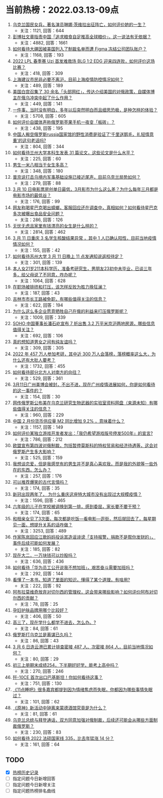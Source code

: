 # 当前热榜：2022.03.13-09点
1. [乌克兰国民女兵，著名演员琳娜·茨维拉出征阵亡，如何评价她的一生？](https://www.zhihu.com/question/520686115)
    * 关注：1121, 回答：644
2. [彭博社文章指责中国「追求粮食自足推高全球粮价」，这一说法有无依据？](https://www.zhihu.com/question/510107856)
    * 关注：4882, 回答：1661
3. [如何看待大疆因被美国列入了制裁名单而遭 Figma 冻结公司团队账户？](https://www.zhihu.com/question/521542832)
    * 关注：1168, 回答：193
4. [2022 LPL 春季赛 Uzi 首发难救场 BLG 1:2 EDG 迎来四连败，如何评价这场比赛？](https://www.zhihu.com/question/521537673)
    * 关注：418, 回答：309
5. [上海建议市民非必要不离沪，目前上海疫情防控情况如何？](https://www.zhihu.com/question/521587144)
    * 关注：489, 回答：189
6. [美国白宫召集了 30 余名「头部网红」，传达介绍美国的对俄政策，自媒体博主在俄乌冲突中起了什么作用？](https://www.zhihu.com/question/521564159)
    * 关注：449, 回答：141
7. [一件事，当时没有明白，多年以后突然明白而且细思恐极，是种怎样的体验？](https://www.zhihu.com/question/30038567)
    * 关注：5708, 回答：605
8. [如何评价自媒体声称俄罗斯苹果手机一夜变「板砖」？](https://www.zhihu.com/question/519796418)
    * 关注：438, 回答：195
9. [中国人搬空俄罗斯russia国家馆的野性消费是验证了‘千里送鹅毛，礼轻情意重’的这句老话吗?](https://www.zhihu.com/question/519879044)
    * 关注：804, 回答：344
10. [如何看待兰州大学本科生发表 31 篇论文，这些论文是什么水平？](https://www.zhihu.com/question/521254057)
    * 关注：225, 回答：60
11. [男生一米八相当于女生多高？](https://www.zhihu.com/question/375326985)
    * 关注：348, 回答：180
12. [普京说打击乌境内军事基础设施已接近尾声，目前乌克兰局势如何？](https://www.zhihu.com/question/520332163)
    * 关注：279, 回答：88
13. [3 月 10 日电影票房创单日最低，3月影市为什么这么差？为什么每年三月都是电影市场的最低谷？](https://www.zhihu.com/question/521480217)
    * 关注：176, 回答：99
14. [网友称喝星巴克喝出蟑螂，客服回应还在调查中，真相如何？如何看待星巴克多次被曝出食品安全问题？](https://www.zhihu.com/question/521500173)
    * 关注：286, 回答：126
15. [无忧无虑且家里有钱漂亮的女生是什么样的？](https://www.zhihu.com/question/369021998)
    * 关注：2814, 回答：462
16. [3 月 11 日重庆 3 名学生核酸结果异常 ，其中 1 人已确认阳性，目前当地疫情情况如何？](https://www.zhihu.com/question/521455233)
    * 关注：155, 回答：42
17. [如何看待苏州大学 3 月 11 日晚上 11 点发通知说返校待定？](https://www.zhihu.com/question/521408453)
    * 关注：301, 回答：139
18. [本人女21岁211本科学历，准备考研究生，男朋友23初中未毕业，已谈三年多，给父母说了不同意，咋办呢？](https://www.zhihu.com/question/521513132)
    * 关注：1064, 回答：628
19. [在职场被排挤和打压，该怎样反败为胜力挽狂澜？](https://www.zhihu.com/question/303711740)
    * 关注：187, 回答：43
20. [吉林市市长王路被免职，有哪些值得关注的信息？](https://www.zhihu.com/question/521426578)
    * 关注：622, 回答：194
21. [为什么这么多企业愿意牺牲自己在俄的利益来打压俄罗斯呢？](https://www.zhihu.com/question/521310075)
    * 关注：1009, 回答：339
22. [SOHO 中国董事长潘石屹宣布 7 折出售 3.2 万平米京沪两地房源，哪些信息值得关注？](https://www.zhihu.com/question/521140582)
    * 关注：692, 回答：106
23. [真的想知道男女之间有纯友谊吗？](https://www.zhihu.com/question/516191836)
    * 关注：309, 回答：305
24. [2022 年 457 万人参加考研，其中近 300 万人会落榜，落榜概率这么大，为什么还有大批人要考？](https://www.zhihu.com/question/521380078)
    * 关注：1732, 回答：455
25. [如何看待部分北方人对南方的向往？](https://www.zhihu.com/question/286419376)
    * 关注：529, 回答：361
26. [3月11日广州美博会被封，不出不进，现在广州疫情进展如何，你是如何看待的这一事件的？](https://www.zhihu.com/question/521338893)
    * 关注：154, 回答：30
27. [网传俄罗斯公布美在乌克兰研究生物武器的实验室资料网盘（来源未知）有哪些值得关注的信息？](https://www.zhihu.com/question/521343884)
    * 关注：960, 回答：229
28. [中国 2 月份货币供应量 M2 同比增加 9.2% ，意味着什么？](https://www.zhihu.com/question/521333039)
    * 关注：1157, 回答：149
29. [如何评价某独立游戏开发者发出：「我仍希望游戏版号停发500年」的宣言?](https://www.zhihu.com/question/520767844)
    * 关注：786, 回答：212
30. [欧盟宣布第四波对俄制裁，包括暂停莫斯科的特权贸易和经济待遇等，这会对俄罗斯产生多大影响？](https://www.zhihu.com/question/521489744)
    * 关注：525, 回答：159
31. [我想谈恋爱，但是我感觉有的男生并不是真心喜欢我，而是我的外貌等一些外在的东西，怎么办？](https://www.zhihu.com/question/521515528)
    * 关注：257, 回答：176
32. [可以推荐爆笑的古代言情吗？](https://www.zhihu.com/question/326533916)
    * 关注：174, 回答：35
33. [新冠出现两年了， 为什么重庆这座特大城市没有出现过大规模疫情？](https://www.zhihu.com/question/521335059)
    * 关注：1596, 回答：465
34. [六年级的儿子在学校被调换到第一排，感到委屈，家长要不要干预？](https://www.zhihu.com/question/520692388)
    * 关注：174, 回答：65
35. [和相亲女见了3次面，每次都是吃饭—看电影—逛街，然后就回去了，每星期见一面，想提升关系的话咋做？](https://www.zhihu.com/question/502826640)
    * 关注：3253, 回答：489
36. [作家陈岚回应江歌妈妈投诉其造谣诽谤「支持报警，捐款不是帮你发财的」，事件后续可能如何发展？](https://www.zhihu.com/question/521495642)
    * 关注：185, 回答：82
37. [现在大二，一万块钱可以炒股吗？](https://www.zhihu.com/question/490820544)
    * 关注：636, 回答：436
38. [如何看待「华为员工公开说我不想加班」，艰苦奋斗需要加班吗？](https://www.zhihu.com/question/521376560)
    * 关注：292, 回答：144
39. [看懂了一本书，知道了里面的知识，懂得了某个道理，有啥用?](https://www.zhihu.com/question/518082249)
    * 关注：222, 回答：92
40. [阿布拉莫维奇放弃对切尔西的管理权，这会带来哪些影响？如何评价阿布对切尔西的贡献？](https://www.zhihu.com/question/518969571)
    * 关注：78, 回答：25
41. [孕妇护肤品牌用哪个比较好？](https://www.zhihu.com/question/22235794)
    * 关注：406, 回答：50
42. [高三了，现在学什么都学不进去，怎么办。?](https://www.zhihu.com/question/521505993)
    * 关注：84, 回答：61
43. [俄罗斯打乌克兰是蓄谋已久吗？](https://www.zhihu.com/question/518695097)
    * 关注：86, 回答：43
44. [3 月 6 日连云港已累计排查密接 487 人、次密接 864 人，目前当地情况如何？](https://www.zhihu.com/question/520368910)
    * 关注：80, 回答：29
45. [初三上册期末成绩254，下半期好好学，能考上高中吗？](https://www.zhihu.com/question/516519355)
    * 关注：270, 回答：246
46. [歼-10CE 首次出口巴基斯坦！你如何看待这事？](https://www.zhihu.com/question/521328975)
    * 关注：751, 回答：130
47. [《11点睡吧》很多嘉宾都提到因为情绪焦虑而失眠，你都因为哪些事情失眠过？](https://www.zhihu.com/question/521292140)
    * 关注：101, 回答：62
48. [《原神》新活动中钟离来蒙德酒馆究竟是为什么？](https://www.zhihu.com/question/521296931)
    * 关注：81, 回答：61
49. [乌克兰总统与拜登通话，双方同意加强对俄制裁，后续还可能会从哪些方面制裁俄罗斯？](https://www.zhihu.com/question/521516205)
    * 关注：230, 回答：83
50. [如何看待 2022 法硕国家线 335，比去年猛涨 14 分？](https://www.zhihu.com/question/521334600)
    * 关注：161, 回答：64
## TODO
* [x] [热榜历史记录](hot_history/AllHot.md)
* [ ] 指定问题今日新增回答
* [ ] 指定问题今日新增关注
* [ ] 指定问题热榜排名曲线
